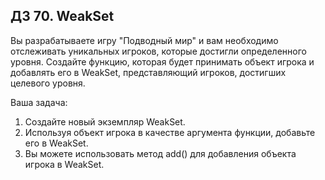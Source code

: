 ## ДЗ 70. WeakSet
Вы разрабатываете игру "Подводный мир" и вам необходимо отслеживать уникальных игроков, которые достигли определенного уровня. Создайте функцию, которая будет принимать объект игрока и добавлять его в WeakSet, представляющий игроков, достигших целевого уровня.

Ваша задача:
1. Создайте новый экземпляр WeakSet.
2. Используя объект игрока в качестве аргумента функции, добавьте его в WeakSet.
3. Вы можете использовать метод add() для добавления объекта игрока в WeakSet.